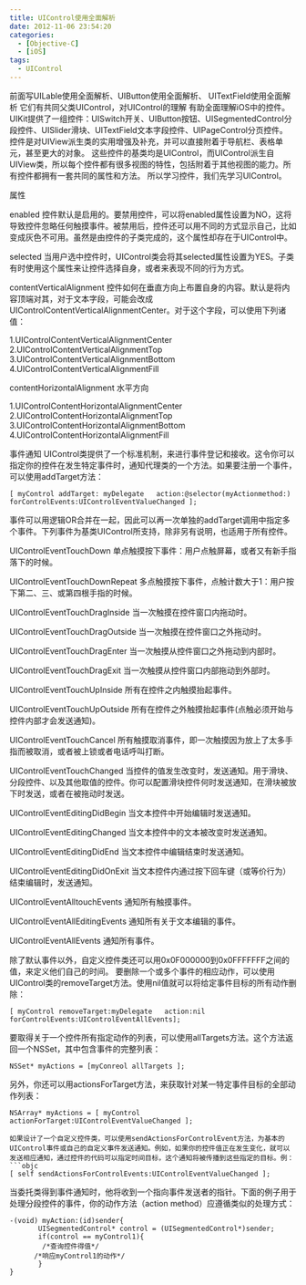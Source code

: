 ```yaml
---
title: UIControl使用全面解析
date: 2012-11-06 23:54:20
categories: 
  - [Objective-C]
  - [iOS]
tags:
  - UIControl
---
```


前面写UILable使用全面解析、UIButton使用全面解析、 UITextField使用全面解析 它们有共同父类UIControl，对UIControl的理解
有助全面理解iOS中的控件。
UIKit提供了一组控件：UISwitch开关、UIButton按钮、UISegmentedControl分段控件、UISlider滑块、UITextField文本字段控件、UIPageControl分页控件。
控件是对UIView派生类的实用增强及补充，并可以直接附着于导航栏、表格单元，甚至更大的对象。
这些控件的基类均是UIControl，而UIControl派生自UIView类，所以每个控件都有很多视图的特性，包括附着于其他视图的能力。所有控件都拥有一套共同的属性和方法。
所以学习控件，我们先学习UIControl。
 
属性
 
enabled
控件默认是启用的。要禁用控件，可以将enabled属性设置为NO，这将导致控件忽略任何触摸事件。被禁用后，控件还可以用不同的方式显示自己，比如变成灰色不可用。虽然是由控件的子类完成的，这个属性却存在于UIControl中。
 
selected
当用户选中控件时，UIControl类会将其selected属性设置为YES。子类有时使用这个属性来让控件选择自身，或者来表现不同的行为方式。
 
contentVerticalAlignment
控件如何在垂直方向上布置自身的内容。默认是将内容顶端对其，对于文本字段，可能会改成UIControlContentVerticalAlignmentCenter。对于这个字段，可以使用下列诸值：
 
1.UIControlContentVerticalAlignmentCenter  
2.UIControlContentVerticalAlignmentTop  
3.UIControlContentVerticalAlignmentBottom  
4.UIControlContentVerticalAlignmentFill
 
contentHorizontalAlignment
水平方向
 
1.UIControlContentHorizontalAlignmentCenter  
2.UIControlContentHorizontalAlignmentTop  
3.UIControlContentHorizontalAlignmentBottom  
4.UIControlContentHorizontalAlignmentFill  
 
 
事件通知
UIControl类提供了一个标准机制，来进行事件登记和接收。这令你可以指定你的控件在发生特定事件时，通知代理类的一个方法。如果要注册一个事件，可以使用addTarget方法：
```objc
[ myControl addTarget: myDelegate   action:@selector(myActionmethod:)  forControlEvents:UIControlEventValueChanged ];
```
事件可以用逻辑OR合并在一起，因此可以再一次单独的addTarget调用中指定多个事件。下列事件为基类UIControl所支持，除非另有说明，也适用于所有控件。
 
UIControlEventTouchDown
单点触摸按下事件：用户点触屏幕，或者又有新手指落下的时候。
 
UIControlEventTouchDownRepeat
多点触摸按下事件，点触计数大于1：用户按下第二、三、或第四根手指的时候。
 
UIControlEventTouchDragInside
当一次触摸在控件窗口内拖动时。
 
UIControlEventTouchDragOutside
当一次触摸在控件窗口之外拖动时。
 
UIControlEventTouchDragEnter
当一次触摸从控件窗口之外拖动到内部时。
 
UIControlEventTouchDragExit
当一次触摸从控件窗口内部拖动到外部时。
 
UIControlEventTouchUpInside
所有在控件之内触摸抬起事件。
 
UIControlEventTouchUpOutside
所有在控件之外触摸抬起事件(点触必须开始与控件内部才会发送通知)。
 
UIControlEventTouchCancel
所有触摸取消事件，即一次触摸因为放上了太多手指而被取消，或者被上锁或者电话呼叫打断。
 
UIControlEventTouchChanged
当控件的值发生改变时，发送通知。用于滑块、分段控件、以及其他取值的控件。你可以配置滑块控件何时发送通知，在滑块被放下时发送，或者在被拖动时发送。
 
UIControlEventEditingDidBegin
当文本控件中开始编辑时发送通知。
 
UIControlEventEditingChanged
当文本控件中的文本被改变时发送通知。
 
UIControlEventEditingDidEnd
当文本控件中编辑结束时发送通知。
 
UIControlEventEditingDidOnExit
当文本控件内通过按下回车键（或等价行为）结束编辑时，发送通知。
 
UIControlEventAlltouchEvents
通知所有触摸事件。
 
UIControlEventAllEditingEvents
通知所有关于文本编辑的事件。
 
UIControlEventAllEvents
通知所有事件。
 
除了默认事件以外，自定义控件类还可以用0x0F000000到0x0FFFFFFF之间的值，来定义他们自己的时间。
要删除一个或多个事件的相应动作，可以使用UIControl类的removeTarget方法。使用nil值就可以将给定事件目标的所有动作删除：
 
```objc
[ myControl removeTarget:myDelegate   action:nil  forControlEvents:UIControlEventAllEvents];  
```

要取得关于一个控件所有指定动作的列表，可以使用allTargets方法。这个方法返回一个NSSet，其中包含事件的完整列表：
```objc
NSSet* myActions = [myConreol allTargets ];  
```

另外，你还可以用actionsForTarget方法，来获取针对某一特定事件目标的全部动作列表：
```objc
NSArray* myActions = [ myControl actionForTarget:UIControlEventValueChanged ];  
 
如果设计了一个自定义控件类，可以使用sendActionsForControlEvent方法，为基本的UIControl事件或自己的自定义事件发送通知。例如，如果你的控件值正在发生变化，就可以发送相应通知，通过控件的代码可以指定时间目标，这个通知将被传播到这些指定的目标。例：
```objc
[ self sendActionsForControlEvents:UIControlEventValueChanged ]; 
```

当委托类得到事件通知时，他将收到一个指向事件发送者的指针。下面的例子用于处理分段控件的事件，你的动作方法（action method）应遵循类似的处理方式：
```objc
-(void) myAction:(id)sender{  
       UISegmentedControl* control = (UISegmentedControl*)sender;  
       if(control == myControl1){  
        /*查询控件得值*/  
      /*响应myControl1的动作*/  
       }  
}
```
